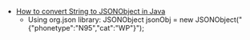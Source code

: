  - [How to convert String to JSONObject in Java](http://stackoverflow.com/questions/5245840/how-to-convert-string-to-jsonobject-in-java)
    - Using org.json library: JSONObject jsonObj = new JSONObject("{\"phonetype\":\"N95\",\"cat\":\"WP\"}");
